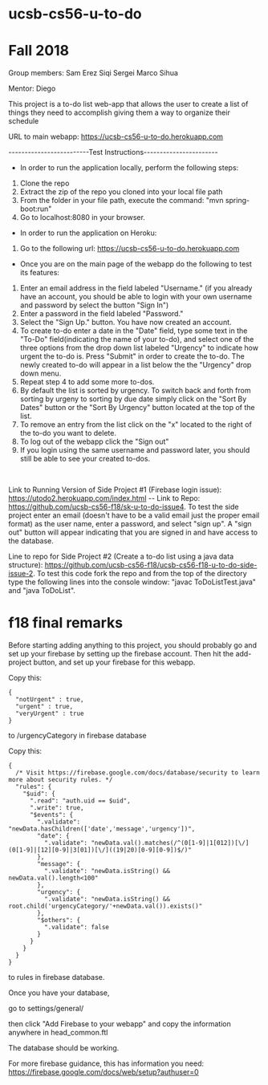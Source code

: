 # ucsb-cs56-u-to-do
# Fall 2018

Group members: 
Sam 
Erez
Siqi
Sergei
Marco
Sihua

Mentor: 
Diego

This project is a to-do list web-app that allows the user to create a list of things they need to accomplish giving them a way to organize their schedule

URL to main webapp: https://ucsb-cs56-u-to-do.herokuapp.com

-------------------------Test Instructions-----------------------
 - In order to run the application locally, perform the following steps:
1. Clone the repo
2. Extract the zip of the repo you cloned into your local file path
3. From the folder in your file path, execute the command: "mvn spring-boot:run"
4. Go to localhost:8080 in your browser.

 - In order to run the application on Heroku:
1. Go to the following url: https://ucsb-cs56-u-to-do.herokuapp.com

 - Once you are on the main page of the webapp do the following to test its features:
1. Enter an email address in the field labeled "Username." (if you already have an account, you should be able to login with your own username and password by select the button "Sign In")
2. Enter a password in the field labeled "Password."
3. Select the "Sign Up." button. You have now created an account. 
4. To create to-do enter a date in the "Date" field, type some text in the "To-Do" field(indicating the name of your to-do), and select one of the three options from the drop down list labeled "Urgency" to indicate how urgent the to-do is. Press "Submit" in order to create the to-do. The newly created to-do will appear in a list below the the "Urgency" drop down menu. 
5. Repeat step 4 to add some more to-dos. 
6. By default the list is sorted by urgency. To switch back and forth from sorting by urgeny to sorting by due date simply click on the "Sort By Dates" button or the "Sort By Urgency" button located at the top of the list.
7. To remove an entry from the list click on the "x" located to the right of the to-do you want to delete. 
8. To log out of the webapp click the "Sign out"
9. If you login using the same username and password later, you should still be able to see your created to-dos.

<br/>

Link to Running Version of Side Project #1 (Firebase login issue): https://utodo2.herokuapp.com/index.html -- Link to Repo:  https://github.com/ucsb-cs56-f18/sk-u-to-do-issue4. To test the side project enter an email (doesn't have to be a valid email just the proper email format) as the user name, enter a password, and select "sign up". A "sign out" button will appear indicating that you are signed in and have access to the database.


Line to repo for Side Project #2 (Create a to-do list using a java data structure): https://github.com/ucsb-cs56-f18/ucsb-cs56-f18-u-to-do-side-issue-2. To test this code fork the repo and from the top of the directory type the following lines into the console window: "javac ToDoListTest.java" and "java ToDoList".


# f18 final remarks

Before starting adding anything to this project, you should probably go and set up your firebase by setting up the firebase account. Then hit the add-project button, and set up your firebase for this webapp. 


Copy this:

~~~
{
  "notUrgent" : true,
  "urgent" : true,
  "veryUrgent" : true
}
~~~

to /urgencyCategory in firebase database

Copy this:

~~~
{
  /* Visit https://firebase.google.com/docs/database/security to learn more about security rules. */
  "rules": {
    "$uid": {
      ".read": "auth.uid == $uid",
      ".write": true,
      "$events": {
        ".validate": "newData.hasChildren(['date','message','urgency'])",
        "date": {
          ".validate": "newData.val().matches(/^(0[1-9]|1[012])[\/](0[1-9]|[12][0-9]|3[01])[\/]((19|20)[0-9][0-9])$/)"
        },
        "message": {
          ".validate": "newData.isString() && newData.val().length<100"
        },
        "urgency": {
          ".validate": "newData.isString() && root.child('urgencyCategory/'+newData.val()).exists()"
        },
        "$others": {
          ".validate": false
        }
      }
    }
  }
}
~~~

to rules in firebase database.

Once you have your database,

go to settings/general/

then click "Add Firebase to your webapp"
and copy the information anywhere in head_common.ftl

The database should be working.

For more firebase guidance, this has information you need: https://firebase.google.com/docs/web/setup?authuser=0

